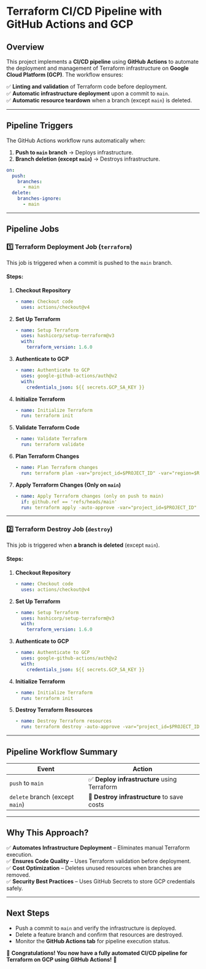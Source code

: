 # **Terraform CI/CD Pipeline with GitHub Actions and GCP**

## **Overview**
This project implements a **CI/CD pipeline** using **GitHub Actions** to automate the deployment and management of Terraform infrastructure on **Google Cloud Platform (GCP)**. The workflow ensures:

✅ **Linting and validation** of Terraform code before deployment.  
✅ **Automatic infrastructure deployment** upon a commit to `main`.  
✅ **Automatic resource teardown** when a branch (except `main`) is deleted.  

---

## **Pipeline Triggers**
The GitHub Actions workflow runs automatically when:

1. **Push to `main` branch** → Deploys infrastructure.
2. **Branch deletion (except `main`)** → Destroys infrastructure.

```yaml
on:
  push:
    branches:
      - main
  delete:
    branches-ignore:
      - main
```

---

## **Pipeline Jobs**

### **1️⃣ Terraform Deployment Job (`terraform`)**
This job is triggered when a commit is pushed to the `main` branch.

#### **Steps:**
1. **Checkout Repository**
   ```yaml
   - name: Checkout code
     uses: actions/checkout@v4
   ```
2. **Set Up Terraform**
   ```yaml
   - name: Setup Terraform
     uses: hashicorp/setup-terraform@v3
     with:
       terraform_version: 1.6.0
   ```
3. **Authenticate to GCP**
   ```yaml
   - name: Authenticate to GCP
     uses: google-github-actions/auth@v2
     with:
       credentials_json: ${{ secrets.GCP_SA_KEY }}
   ```
4. **Initialize Terraform**
   ```yaml
   - name: Initialize Terraform
     run: terraform init
   ```
5. **Validate Terraform Code**
   ```yaml
   - name: Validate Terraform
     run: terraform validate
   ```
6. **Plan Terraform Changes**
   ```yaml
   - name: Plan Terraform changes
     run: terraform plan -var="project_id=$PROJECT_ID" -var="region=$REGION"
   ```
7. **Apply Terraform Changes (Only on `main`)**
   ```yaml
   - name: Apply Terraform changes (only on push to main)
     if: github.ref == 'refs/heads/main'
     run: terraform apply -auto-approve -var="project_id=$PROJECT_ID" -var="region=$REGION"
   ```

---

### **2️⃣ Terraform Destroy Job (`destroy`)**
This job is triggered when **a branch is deleted** (except `main`).

#### **Steps:**
1. **Checkout Repository**
   ```yaml
   - name: Checkout code
     uses: actions/checkout@v4
   ```
2. **Set Up Terraform**
   ```yaml
   - name: Setup Terraform
     uses: hashicorp/setup-terraform@v3
     with:
       terraform_version: 1.6.0
   ```
3. **Authenticate to GCP**
   ```yaml
   - name: Authenticate to GCP
     uses: google-github-actions/auth@v2
     with:
       credentials_json: ${{ secrets.GCP_SA_KEY }}
   ```
4. **Initialize Terraform**
   ```yaml
   - name: Initialize Terraform
     run: terraform init
   ```
5. **Destroy Terraform Resources**
   ```yaml
   - name: Destroy Terraform resources
     run: terraform destroy -auto-approve -var="project_id=$PROJECT_ID" -var="region=$REGION"
   ```

---

## **Pipeline Workflow Summary**
| Event | Action |
|--------|---------|
| `push` to `main` | ✅ **Deploy infrastructure** using Terraform |
| `delete` branch (except `main`) | 🛑 **Destroy infrastructure** to save costs |

---

## **Why This Approach?**
✅ **Automates Infrastructure Deployment** – Eliminates manual Terraform execution.  
✅ **Ensures Code Quality** – Uses Terraform validation before deployment.  
✅ **Cost Optimization** – Deletes unused resources when branches are removed.  
✅ **Security Best Practices** – Uses GitHub Secrets to store GCP credentials safely.  

---

## **Next Steps**
- Push a commit to `main` and verify the infrastructure is deployed.
- Delete a feature branch and confirm that resources are destroyed.
- Monitor the **GitHub Actions tab** for pipeline execution status.

🚀 **Congratulations! You now have a fully automated CI/CD pipeline for Terraform on GCP using GitHub Actions!** 🎯

